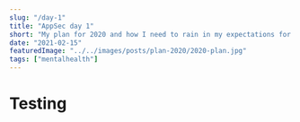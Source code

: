 ```yaml
---
slug: "/day-1"
title: "AppSec day 1"
short: "My plan for 2020 and how I need to rain in my expectations for my own mental health."
date: "2021-02-15"
featuredImage: "../../images/posts/plan-2020/2020-plan.jpg"
tags: ["mentalhealth"]
---
```


# Testing
